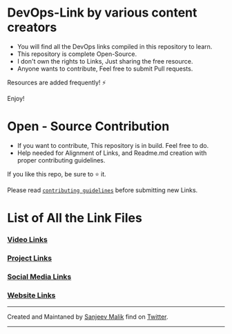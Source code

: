 # DevOps-Link by various content creators

* You will find all the DevOps links compiled in this repository to learn.
* This repository is complete Open-Source.
* I don't own the rights to Links, Just sharing the free resource.
* Anyone wants to contribute, Feel free to submit Pull requests.

Resources are added frequently! ⚡

Enjoy!

# Open - Source Contribution

* If you want to contribute, This repository is in build. Feel free to do.
* Help needed for Alignment of Links, and Readme.md creation with proper contributing guidelines.

If you like this repo, be sure to ⭐ it.

Please read [`contributing guidelines`](./CONTRIBUTING.md) before submitting new Links.


# List of All the Link Files

### [Video Links](/Video-Links.md)
### [Project Links](/Project-Links.md)
### [Social Media Links](/Social-Media-Links.md)
### [Website Links](/Website-Links.md)

--- 

Created and Maintaned by [Sanjeev Malik](https://github.com/HUMBL3B33) find on [Twitter](https://twitter.com/knowsanju).

---
